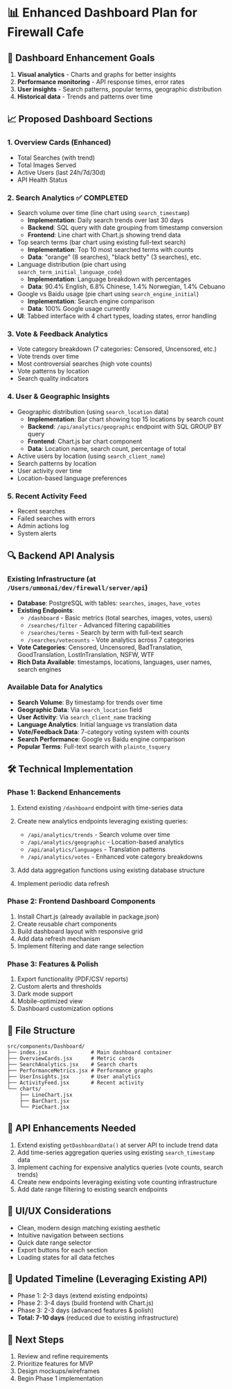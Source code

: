 # 📊 Enhanced Dashboard Plan for Firewall Cafe

## 🎯 Dashboard Enhancement Goals
1. **Visual analytics** - Charts and graphs for better insights
2. **Performance monitoring** - API response times, error rates
3. **User insights** - Search patterns, popular terms, geographic distribution
4. **Historical data** - Trends and patterns over time

## 📈 Proposed Dashboard Sections

### 1. **Overview Cards** (Enhanced)
- Total Searches (with trend)
- Total Images Served
- Active Users (last 24h/7d/30d)
- API Health Status

### 2. **Search Analytics** ✅ COMPLETED
- Search volume over time (line chart using `search_timestamp`)
  - **Implementation**: Daily search trends over last 30 days
  - **Backend**: SQL query with date grouping from timestamp conversion
  - **Frontend**: Line chart with Chart.js showing trend data
- Top search terms (bar chart using existing full-text search)
  - **Implementation**: Top 10 most searched terms with counts
  - **Data**: "orange" (8 searches), "black betty" (3 searches), etc.
- Language distribution (pie chart using `search_term_initial_language_code`)
  - **Implementation**: Language breakdown with percentages
  - **Data**: 90.4% English, 6.8% Chinese, 1.4% Norwegian, 1.4% Cebuano
- Google vs Baidu usage (pie chart using `search_engine_initial`)
  - **Implementation**: Search engine comparison
  - **Data**: 100% Google usage currently
- **UI**: Tabbed interface with 4 chart types, loading states, error handling

### 3. **Vote & Feedback Analytics**
- Vote category breakdown (7 categories: Censored, Uncensored, etc.)
- Vote trends over time
- Most controversial searches (high vote counts)
- Vote patterns by location
- Search quality indicators

### 4. **User & Geographic Insights**
- Geographic distribution (using `search_location` data)
  - **Implementation**: Bar chart showing top 15 locations by search count
  - **Backend**: `/api/analytics/geographic` endpoint with SQL GROUP BY query
  - **Frontend**: Chart.js bar chart component
  - **Data**: Location name, search count, percentage of total
- Active users by location (using `search_client_name`)
- Search patterns by location
- User activity over time
- Location-based language preferences

### 5. **Recent Activity Feed**
- Recent searches
- Failed searches with errors
- Admin actions log
- System alerts

## 🔍 Backend API Analysis

### Existing Infrastructure (at `/Users/ummonai/dev/firewall/server/api`)
- **Database**: PostgreSQL with tables: `searches`, `images`, `have_votes`
- **Existing Endpoints**: 
  - `/dashboard` - Basic metrics (total searches, images, votes, users)
  - `/searches/filter` - Advanced filtering capabilities
  - `/searches/terms` - Search by term with full-text search
  - `/searches/votecounts` - Vote analytics across 7 categories
- **Vote Categories**: Censored, Uncensored, BadTranslation, GoodTranslation, LostInTranslation, NSFW, WTF
- **Rich Data Available**: timestamps, locations, languages, user names, search engines

### Available Data for Analytics
- **Search Volume**: By timestamp for trends over time
- **Geographic Data**: Via `search_location` field 
- **User Activity**: Via `search_client_name` tracking
- **Language Analytics**: Initial language vs translation data
- **Vote/Feedback Data**: 7-category voting system with counts
- **Search Performance**: Google vs Baidu engine comparison
- **Popular Terms**: Full-text search with `plainto_tsquery`

## 🛠️ Technical Implementation

### Phase 1: Backend Enhancements
1. Extend existing `/dashboard` endpoint with time-series data
2. Create new analytics endpoints leveraging existing queries:
   - `/api/analytics/trends` - Search volume over time
   - `/api/analytics/geographic` - Location-based analytics  
   - `/api/analytics/languages` - Translation patterns
   - `/api/analytics/votes` - Enhanced vote category breakdowns
   
3. Add data aggregation functions using existing database structure
4. Implement periodic data refresh

### Phase 2: Frontend Dashboard Components
1. Install Chart.js (already available in package.json)
2. Create reusable chart components
3. Build dashboard layout with responsive grid
4. Add data refresh mechanism
5. Implement filtering and date range selection

### Phase 3: Features & Polish
1. Export functionality (PDF/CSV reports)
2. Custom alerts and thresholds
3. Dark mode support
4. Mobile-optimized view
5. Dashboard customization options

## 📁 File Structure
```
src/components/Dashboard/
├── index.jsx              # Main dashboard container
├── OverviewCards.jsx      # Metric cards
├── SearchAnalytics.jsx    # Search charts
├── PerformanceMetrics.jsx # Performance graphs
├── UserInsights.jsx       # User analytics
├── ActivityFeed.jsx       # Recent activity
└── charts/               
    ├── LineChart.jsx
    ├── BarChart.jsx
    └── PieChart.jsx
```

## 🔧 API Enhancements Needed
1. Extend existing `getDashboardData()` at server API to include trend data
2. Add time-series aggregation queries using existing `search_timestamp` data
3. Implement caching for expensive analytics queries (vote counts, search trends)
4. Create new endpoints leveraging existing vote counting infrastructure
5. Add date range filtering to existing search endpoints

## 🎨 UI/UX Considerations
- Clean, modern design matching existing aesthetic
- Intuitive navigation between sections
- Quick date range selector
- Export buttons for each section
- Loading states for all data fetches

## 📅 Updated Timeline (Leveraging Existing API)
- Phase 1: 2-3 days (extend existing endpoints)
- Phase 2: 3-4 days (build frontend with Chart.js)
- Phase 3: 2-3 days (advanced features & polish)
- **Total: 7-10 days** (reduced due to existing infrastructure)

## 🚀 Next Steps
1. Review and refine requirements
2. Prioritize features for MVP
3. Design mockups/wireframes
4. Begin Phase 1 implementation